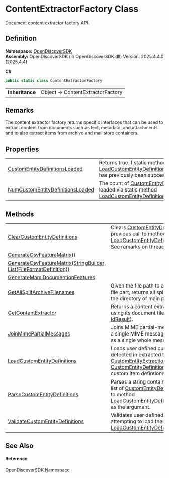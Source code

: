 # ContentExtractorFactory Class


Document content extractor factory API.



## Definition
**Namespace:** <a href="269fabc9-a080-183c-2b1b-268520e2038c">OpenDiscoverSDK</a>  
**Assembly:** OpenDiscoverSDK (in OpenDiscoverSDK.dll) Version: 2025.4.4.0 (2025.4.4)

**C#**
``` C#
public static class ContentExtractorFactory
```

<table><tr><td><strong>Inheritance</strong></td><td>Object  →  ContentExtractorFactory</td></tr>
</table>



## Remarks
The content extractor factory returns specific interfaces that can be used to extract content from documents such as text, metadata, and attachments and to also extract items from archive and mail store containers.

## Properties
<table>
<tr>
<td><a href="14500ee0-7f4f-2afe-93c4-a6fdb9505cc3">CustomEntityDefinitionsLoaded</a></td>
<td>Returns true if static method <a href="4abcff97-fd8e-c2e2-6a00-e3450861a17a">LoadCustomEntityDefinitions(List(CustomEntityDefinition))</a> has previously been successfully called by the application.</td></tr>
<tr>
<td><a href="3284ca17-86a9-1598-6db7-473fe40659a2">NumCustomEntityDefinitionsLoaded</a></td>
<td>The count of <a href="d7c5aca5-b71b-adf0-af66-e8075f3cb7e1">CustomEntityDefinition</a> items previously loaded via static method <a href="4abcff97-fd8e-c2e2-6a00-e3450861a17a">LoadCustomEntityDefinitions(List(CustomEntityDefinition))</a>.</td></tr>
</table>

## Methods
<table>
<tr>
<td><a href="adf8d599-cfb5-399a-7fbb-2f341dcad23c">ClearCustomEntityDefinitions</a></td>
<td>Clears <a href="d7c5aca5-b71b-adf0-af66-e8075f3cb7e1">CustomEntityDefinition</a>s previously loaded by a previous call to method <a href="4abcff97-fd8e-c2e2-6a00-e3450861a17a">LoadCustomEntityDefinitions(List(CustomEntityDefinition))</a>. See remarks on thread safety.</td></tr>
<tr>
<td><a href="1409bac3-680b-1505-e1c5-f201c2962105">GenerateCsvFeatureMatrix()</a></td>
<td> </td></tr>
<tr>
<td><a href="fffcba86-0e88-67c4-ec8e-b3647e062f6b">GenerateCsvFeatureMatrix(StringBuilder, List(FileFormatDefinition))</a></td>
<td> </td></tr>
<tr>
<td><a href="b931ceb9-0de1-4585-7a3f-e6c87a01d0ca">GenerateMamlDocumentionFeatures</a></td>
<td> </td></tr>
<tr>
<td><a href="81d503b8-42a3-27e8-4847-be9970018889">GetAllSplitArchiveFilenames</a></td>
<td>Given the file path to a main split archive or media image file part, returns all split segment file names contained in the directory of main part in proper order.</td></tr>
<tr>
<td><a href="0930c5e5-6085-2f76-c66a-85fc6f02881c">GetContentExtractor</a></td>
<td>Returns a content extractor result for the given document using its document file format identification result (see <a href="b988a0c1-116e-339f-6db3-dfdf9ab0247a">IdResult</a>).</td></tr>
<tr>
<td><a href="880de15b-c83f-74e9-5f3b-61e9cff1a27c">JoinMimePartialMessages</a></td>
<td>Joins MIME partial-messages (see <a href="6f1047fb-7367-c09c-5621-ae7632c8404b">MimeEmailPartial</a>) into a single MIME message that can then be content extracted as a single whole message.</td></tr>
<tr>
<td><a href="4abcff97-fd8e-c2e2-6a00-e3450861a17a">LoadCustomEntityDefinitions</a></td>
<td>Loads user defined custom item definitions that can be detected in extracted text and metadata, see <a href="9129bb94-69a2-f49d-7759-d944fef5ba00">CustomEntityExtractionEnabled</a> and <a href="d7c5aca5-b71b-adf0-af66-e8075f3cb7e1">CustomEntityDefinition</a>. It is important to see remarks, as custom item defintions can only be loaded once.</td></tr>
<tr>
<td><a href="d7e31d5e-9411-5b14-352b-a5a176413b46">ParseCustomEntityDefinitions</a></td>
<td>Parses a string containing custom entity definitions into a list of <a href="d7c5aca5-b71b-adf0-af66-e8075f3cb7e1">CustomEntityDefinition</a>. This list can them be passed to method <a href="4abcff97-fd8e-c2e2-6a00-e3450861a17a">LoadCustomEntityDefinitions(List(CustomEntityDefinition))</a> as the argument.</td></tr>
<tr>
<td><a href="fab48184-26f3-662e-879c-b478d12109a6">ValidateCustomEntityDefinitions</a></td>
<td>Validates user defined custom item definitions before attempting to load them into SDK (see <a href="4abcff97-fd8e-c2e2-6a00-e3450861a17a">LoadCustomEntityDefinitions(List(CustomEntityDefinition))</a>.</td></tr>
</table>

## See Also


#### Reference
<a href="269fabc9-a080-183c-2b1b-268520e2038c">OpenDiscoverSDK Namespace</a>  
